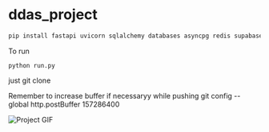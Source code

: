 ﻿# ddas_project
```bash
pip install fastapi uvicorn sqlalchemy databases asyncpg redis supabase
```

To run
```
python run.py
```
just git clone


Remember to increase buffer if necessaryy while pushing 
git config --global http.postBuffer 157286400


![Project GIF](https://media.giphy.com/media/G1vplGMypxBcp7kx32/giphy.gif?cid=790b7611az3g0bdnvl64f1vc1iudbkw7gg7io20b4t89wgq6&ep=v1_gifs_search&rid=giphy.gif&ct=g)






